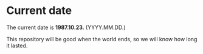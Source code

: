 # Current date

The current date is **1987.10.23.** (YYYY.MM.DD.)

This repository will be good when the world ends, so we will know how long it lasted.